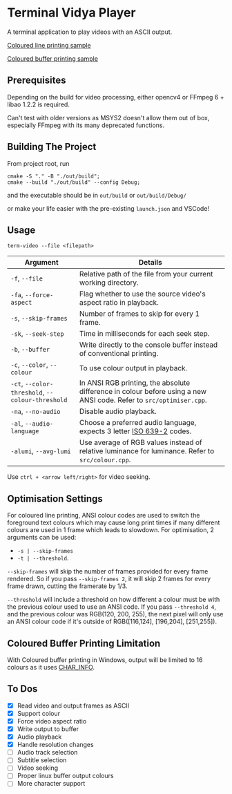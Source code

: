 # Terminal Vidya Player

A terminal application to play videos with an ASCII output.

[Coloured line printing sample](https://www.youtube.com/watch?v=H09VKJ3H3Lk)

[Coloured buffer printing sample](https://www.youtube.com/watch?v=KUX2ZvlXs1w)

## Prerequisites
Depending on the build for video processing, either opencv4 or FFmpeg 6 + libao 1.2.2 is required.

Can't test with older versions as MSYS2 doesn't allow them out of box, especially FFmpeg with its many deprecated functions.

## Building The Project
From project root, run
```
cmake -S "." -B "./out/build";
cmake --build "./out/build" --config Debug;
```
and the executable should be in `out/build` or `out/build/Debug/`

or make your life easier with the pre-existing `launch.json` and VSCode!

## Usage

`term-video --file <filepath>`

| Argument | Details |
| -------- | ------- |
| `-f`, `--file` | Relative path of the file from your current working directory. |
| `-fa`, `--force-aspect` | Flag whether to use the source video's aspect ratio in playback. |
| `-s`, `--skip-frames` | Number of frames to skip for every 1 frame. |
| `-sk`, `--seek-step`| Time in milliseconds for each seek step. |
| `-b`, `--buffer` | Write directly to the console buffer instead of conventional printing. |
| `-c`, `--color`, `--colour` | To use colour output in playback. |
| `-ct`, `--color-threshold`, `--colour-threshold` | In ANSI RGB printing, the absolute difference in colour before using a new ANSI code. Refer to `src/optimiser.cpp`. |
| `-na`, `--no-audio` | Disable audio playback. |
| `-al`, `--audio-language` | Choose a preferred audio language, expects 3 letter [ISO 639-2](https://en.wikipedia.org/wiki/List_of_ISO_639-2_codes) codes. |
| `-alumi`, `--avg-lumi` | Use average of RGB values instead of relative luminance for luminance. Refer to `src/colour.cpp`. |

Use `ctrl + <arrow left/right>` for video seeking.


## Optimisation Settings

For coloured line printing, ANSI colour codes are used to switch the foreground text colours which may cause long print times if many different colours are used in 1 frame which leads to slowdown. For optimisation, 2 arguments can be used: 
- `-s | --skip-frames` 
- `-t | --threshold`.

`--skip-frames` will skip the number of frames provided for every frame rendered. So if you pass `--skip-frames 2`, it will skip 2 frames for every frame drawn, cutting the framerate by 1/3.

`--threshold` will include a threshold on how different a colour must be with the previous colour used to use an ANSI code. If you pass `--threshold 4`, and the previous colour was RGB(120, 200, 255), the next pixel will only use an ANSI colour code if it's outside of RGB([116,124], [196,204], [251,255]). 

## Coloured Buffer Printing Limitation
With Coloured buffer printing in Windows, output will be limited to 16 colours as it uses [CHAR_INFO](https://learn.microsoft.com/en-us/windows/console/char-info-str).

## To Dos

- [x] Read video and output frames as ASCII
- [x] Support colour
- [x] Force video aspect ratio
- [x] Write output to buffer
- [x] Audio playback
- [x] Handle resolution changes
- [ ] Audio track selection
- [ ] Subtitle selection
- [ ] Video seeking
- [ ] Proper linux buffer output colours
- [ ] More character support
